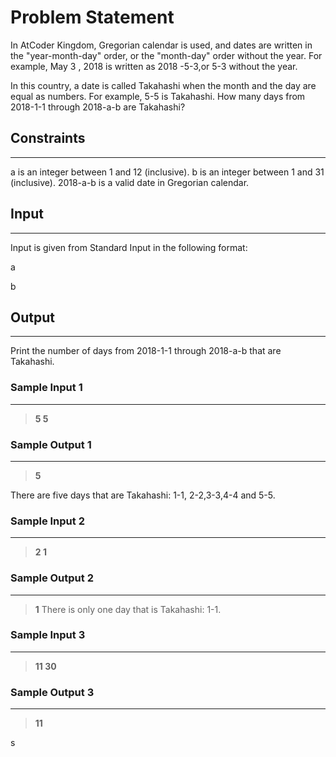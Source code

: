 
# Problem Statement
In AtCoder Kingdom, Gregorian calendar is used, and dates are written in the "year-month-day" order, or the "month-day" order without the year.
For example, May 
3
, 
2018
 is written as 
2018
-5-3,or 5-3 without the year.

In this country, a date is called Takahashi when the month and the day are equal as numbers. For example, 
5-5 is Takahashi.
How many days from 
2018-1-1 through 2018-a-b are Takahashi?

## Constraints
---
a is an integer between 1 and 12
(inclusive).
b is an integer between 1 and 31
 (inclusive).
2018-a-b is a valid date in Gregorian calendar.

## Input
----
Input is given from Standard Input in the following format:

a
 
b


## Output
---
Print the number of days from 
2018-1-1 through 2018-a-b that are Takahashi.

### Sample Input 1
----
> **5 5**

### Sample Output  1
----
> **5**

There are five days that are Takahashi: 
1-1, 2-2,3-3,4-4 and 5-5.

 ### Sample Input 2
----
> **2 1**

### Sample Output  2
----
> **1**
There is only one day that is Takahashi: 
1-1.
 ### Sample Input 3
----
> **11 30**

### Sample Output  3
----
> **11**

s
